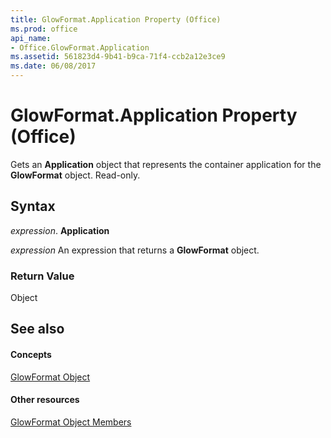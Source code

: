 ```yaml
---
title: GlowFormat.Application Property (Office)
ms.prod: office
api_name:
- Office.GlowFormat.Application
ms.assetid: 561823d4-9b41-b9ca-71f4-ccb2a12e3ce9
ms.date: 06/08/2017
---
```



# GlowFormat.Application Property (Office)

Gets an **Application** object that represents the container application for the **GlowFormat** object. Read-only.


## Syntax

 _expression_. **Application**

 _expression_ An expression that returns a **GlowFormat** object.


### Return Value

Object


## See also


#### Concepts


[GlowFormat Object](glowformat-object-office.md)
#### Other resources


[GlowFormat Object Members](glowformat-members-office.md)

